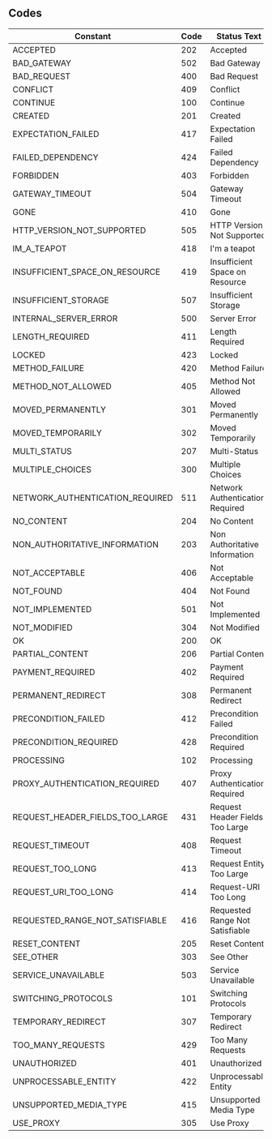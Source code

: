 ## Codes

Constant                            | Code  | Status Text
------------------------------------|-------|-----------------------------------
ACCEPTED                            | 202   | Accepted
BAD_GATEWAY                         | 502   | Bad Gateway
BAD_REQUEST                         | 400   | Bad Request
CONFLICT                            | 409   | Conflict
CONTINUE                            | 100   | Continue
CREATED                             | 201   | Created
EXPECTATION_FAILED                  | 417   | Expectation Failed
FAILED_DEPENDENCY                   | 424   | Failed Dependency
FORBIDDEN                           | 403   | Forbidden
GATEWAY_TIMEOUT                     | 504   | Gateway Timeout
GONE                                | 410   | Gone
HTTP_VERSION_NOT_SUPPORTED          | 505   | HTTP Version Not Supported
IM_A_TEAPOT                         | 418   | I'm a teapot
INSUFFICIENT_SPACE_ON_RESOURCE      | 419   | Insufficient Space on Resource
INSUFFICIENT_STORAGE                | 507   | Insufficient Storage
INTERNAL_SERVER_ERROR               | 500   | Server Error
LENGTH_REQUIRED                     | 411   | Length Required
LOCKED                              | 423   | Locked
METHOD_FAILURE                      | 420   | Method Failure
METHOD_NOT_ALLOWED                  | 405   | Method Not Allowed
MOVED_PERMANENTLY                   | 301   | Moved Permanently
MOVED_TEMPORARILY                   | 302   | Moved Temporarily
MULTI_STATUS                        | 207   | Multi-Status
MULTIPLE_CHOICES                    | 300   | Multiple Choices
NETWORK_AUTHENTICATION_REQUIRED     | 511   | Network Authentication Required
NO_CONTENT                          | 204   | No Content
NON_AUTHORITATIVE_INFORMATION       | 203   | Non Authoritative Information
NOT_ACCEPTABLE                      | 406   | Not Acceptable
NOT_FOUND                           | 404   | Not Found
NOT_IMPLEMENTED                     | 501   | Not Implemented
NOT_MODIFIED                        | 304   | Not Modified
OK                                  | 200   | OK
PARTIAL_CONTENT                     | 206   | Partial Content
PAYMENT_REQUIRED                    | 402   | Payment Required
PERMANENT_REDIRECT                  | 308   | Permanent Redirect
PRECONDITION_FAILED                 | 412   | Precondition Failed
PRECONDITION_REQUIRED               | 428   | Precondition Required
PROCESSING                          | 102   | Processing
PROXY_AUTHENTICATION_REQUIRED       | 407   | Proxy Authentication Required
REQUEST_HEADER_FIELDS_TOO_LARGE     | 431   | Request Header Fields Too Large
REQUEST_TIMEOUT                     | 408   | Request Timeout
REQUEST_TOO_LONG                    | 413   | Request Entity Too Large
REQUEST_URI_TOO_LONG                | 414   | Request-URI Too Long
REQUESTED_RANGE_NOT_SATISFIABLE     | 416   | Requested Range Not Satisfiable
RESET_CONTENT                       | 205   | Reset Content
SEE_OTHER                           | 303   | See Other
SERVICE_UNAVAILABLE                 | 503   | Service Unavailable
SWITCHING_PROTOCOLS                 | 101   | Switching Protocols
TEMPORARY_REDIRECT                  | 307   | Temporary Redirect
TOO_MANY_REQUESTS                   | 429   | Too Many Requests
UNAUTHORIZED                        | 401   | Unauthorized
UNPROCESSABLE_ENTITY                | 422   | Unprocessable Entity
UNSUPPORTED_MEDIA_TYPE              | 415   | Unsupported Media Type
USE_PROXY                           | 305   | Use Proxy
